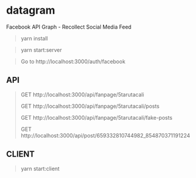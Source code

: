# datagram
Facebook API Graph - Recollect Social Media Feed

> yarn install

> yarn start:server

> Go to http://localhost:3000/auth/facebook

## API

> GET http://localhost:3000/api/fanpage/5tarutacali
> 
> GET http://localhost:3000/api/fanpage/5tarutacali/posts
> 
> GET http://localhost:3000/api/fanpage/5tarutacali/fake-posts
> 
> GET http://localhost:3000/api/post/659332810744982_854870371191224

## CLIENT

> yarn start:client
